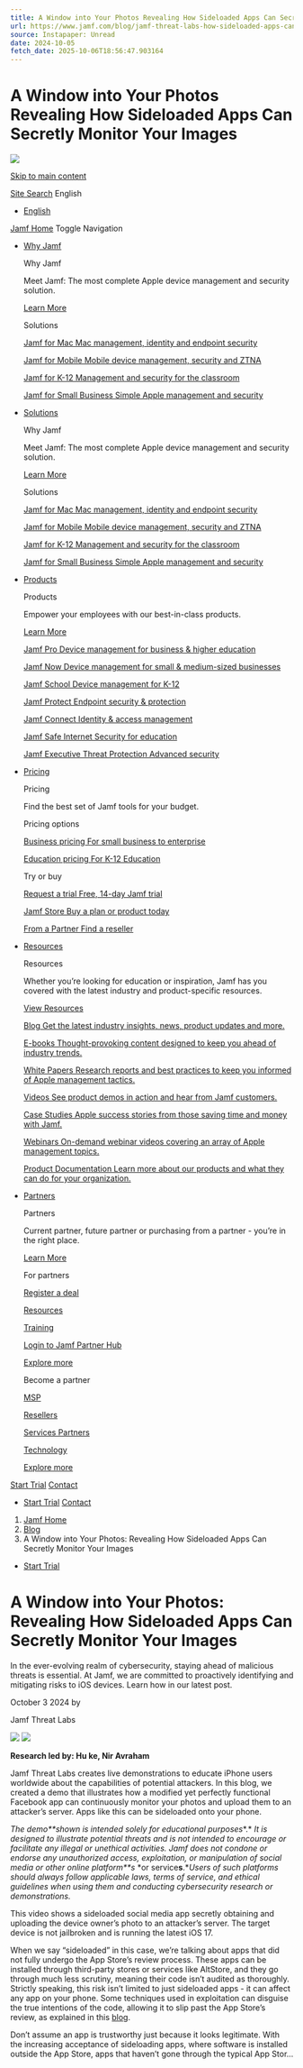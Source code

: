 ```yaml
---
title: A Window into Your Photos Revealing How Sideloaded Apps Can Secretly Monitor Your Images
url: https://www.jamf.com/blog/jamf-threat-labs-how-sideloaded-apps-can-secretly-monitor-your-images/
source: Instapaper: Unread
date: 2024-10-05
fetch_date: 2025-10-06T18:56:47.903164
---
```


# A Window into Your Photos Revealing How Sideloaded Apps Can Secretly Monitor Your Images

![](https://media.jamf.com/images/logos/jamf-one-color-dark-for-print-css.svg)

[Skip to main content](#main-content)

[Site Search](https://www.jamf.com/search/)      English

* [English](https://www.jamf.com/blog/jamf-threat-labs-how-sideloaded-apps-can-secretly-monitor-your-images/)

[Jamf    Home](https://www.jamf.com/)      Toggle Navigation

* [Why Jamf](https://www.jamf.com/why-jamf/)

  Why Jamf

  Meet Jamf: The most complete Apple device management and security solution.

   [Learn More](https://www.jamf.com/why-jamf/)

  Solutions

  [Jamf for Mac  Mac management, identity and endpoint security](https://www.jamf.com/solutions/jamf-for-mac/)

  [Jamf for Mobile  Mobile device management, security and ZTNA](https://www.jamf.com/solutions/jamf-for-mobile/)

  [Jamf for K-12  Management and security for the classroom](https://www.jamf.com/solutions/jamf-for-k-12/)

  [Jamf for Small Business  Simple Apple management and security](https://www.jamf.com/solutions/jamf-for-small-business/)
* [Solutions](https://www.jamf.com/solutions/)

  Why Jamf

  Meet Jamf: The most complete Apple device management and security solution.

   [Learn More](https://www.jamf.com/why-jamf/)

  Solutions

  [Jamf for Mac  Mac management, identity and endpoint security](https://www.jamf.com/solutions/jamf-for-mac/)

  [Jamf for Mobile  Mobile device management, security and ZTNA](https://www.jamf.com/solutions/jamf-for-mobile/)

  [Jamf for K-12  Management and security for the classroom](https://www.jamf.com/solutions/jamf-for-k-12/)

  [Jamf for Small Business  Simple Apple management and security](https://www.jamf.com/solutions/jamf-for-small-business/)
* [Products](https://www.jamf.com/products/)

  Products

  Empower your employees with our best-in-class products.

   [Learn More](https://www.jamf.com/products/)

  [Jamf Pro  Device management for business & higher education](https://www.jamf.com/products/jamf-pro/)

  [Jamf Now  Device management for small & medium-sized businesses](https://www.jamf.com/products/jamf-now/)

  [Jamf School  Device management for K-12](https://www.jamf.com/products/jamf-school/)

  [Jamf Protect  Endpoint security & protection](https://www.jamf.com/products/jamf-protect/)

  [Jamf Connect  Identity & access management](https://www.jamf.com/products/jamf-connect/)

  [Jamf Safe Internet  Security for education](https://www.jamf.com/products/jamf-safe-internet/)

  [Jamf Executive Threat Protection  Advanced security](https://www.jamf.com/products/jamf-executive-threat-protection/)
* [Pricing](https://www.jamf.com/pricing/)

  Pricing

  Find the best set of Jamf tools for your budget.

  Pricing options

  [Business pricing  For small business to enterprise](https://www.jamf.com/pricing/)

  [Education pricing  For K-12 Education](https://www.jamf.com/pricing/education-pricing/)

  Try or buy

  [Request a trial  Free, 14-day Jamf trial](https://www.jamf.com/request-trial/)

  [Jamf Store  Buy a plan or product today](https://store.jamf.com/1594/purl-catalog)

  [From a Partner  Find a reseller](https://www.jamf.com/partners/directory/)
* [Resources](/resources/)

  Resources

  Whether you’re looking for education or inspiration, Jamf has you covered with the latest industry and product-specific resources.

   [View Resources](https://www.jamf.com/resources/)

  [Blog  Get the latest industry insights, news, product updates and more.](/blog/)

  [E-books  Thought-provoking content designed to keep you ahead of industry trends.](/resources/e-books/)

  [White Papers  Research reports and best practices to keep you informed of Apple management tactics.](/resources/white-papers/)

  [Videos  See product demos in action and hear from Jamf customers.](/resources/videos/)

  [Case Studies  Apple success stories from those saving time and money with Jamf.](/resources/case-studies/)

  [Webinars  On-demand webinar videos covering an array of Apple management topics.](/resources/webinars/)

  [Product Documentation  Learn more about our products and what they can do for your organization.](/resources/product-documentation/)
* [Partners](https://www.jamf.com/partners/become-a-partner/)

  Partners

  Current partner, future partner or purchasing from a partner - you’re in the right place.

   [Learn More](https://www.jamf.com/partners/)

  For partners

  [Register a deal](https://partners.jamf.com/prm/English/s/add-lead)

  [Resources](https://partners.jamf.com/prm/English/s/assets)

  [Training](https://partners.jamf.com/prm/English/c/Jamf-Training-Resources)

  [Login to Jamf Partner Hub](https://partners.jamf.com/prm/auth/70d5b4b5-6690-4547-85ab-29a39707497d/oauth2/login)

  [Explore more](https://www.jamf.com/partners/for-partners/)

  Become a partner

  [MSP](https://www.jamf.com/partners/managed-service-providers/)

  [Resellers](https://www.jamf.com/partners/resellers/)

  [Services Partners](https://www.jamf.com/partners/services-partners/)

  [Technology](https://www.jamf.com/partners/technology-partners/)

  [Explore more](https://www.jamf.com/partners/become-a-partner/)

[Start Trial](https://www.jamf.com/request-trial/)   [Contact](/contact/)

* [Start Trial](https://www.jamf.com/request-trial/)   [Contact](/contact/)

1. [Jamf    Home](https://www.jamf.com/)
2. [Blog](https://www.jamf.com/blog/)
3. A Window into Your Photos: Revealing How Sideloaded Apps Can Secretly Monitor Your Images

* [Start Trial](https://www.jamf.com/request-trial/)

# A Window into Your Photos: Revealing How Sideloaded Apps Can Secretly Monitor Your Images

In the ever-evolving realm of cybersecurity, staying ahead of malicious threats is essential. At Jamf, we are committed to proactively identifying and mitigating risks to iOS devices. Learn how in our latest post.

October 3 2024 by

Jamf Threat Labs

![](https://media.jamf.com/images/news/sideloaded-app-jtl-blog_hero.webp?q=80&w=800)  ![](https://media.jamf.com/images/news/sideloaded-app-jtl-blog_hero.webp?q=80&w=800)

**Research led by: Hu ke, Nir Avraham**

Jamf Threat Labs creates live demonstrations to educate iPhone users worldwide about the capabilities of potential attackers. In this blog, we created a demo that illustrates how a modified yet perfectly functional Facebook app can continuously monitor your photos and upload them to an attacker’s server. Apps like this can be sideloaded onto your phone.

*The* *demo**shown* *is intended solely for educational purposes**.* *It is designed to illustrate potential threats and is not intended to encourage or facilitate any illegal or unethical activities.* *Jamf does not* *condone or endorse any unauthorized access, exploitation, or manipulation of* *social media* *or other* *online* *platform**s* *or service**s**.**Users* *of such platforms* *should* *always follow* *applicable laws, terms of service, and ethical guidelines when using* *them* *and conducting cybersecurity research or demonstrations.*

This video shows a sideloaded social media app secretly obtaining and uploading the device owner’s photo to an attacker’s server. The target device is not jailbroken and is running the latest iOS 17.

When we say “sideloaded” in this case, we’re talking about apps that did not fully undergo the App Store’s review process. These apps can be installed through third-party stores or services like AltStore, and they go through much less scrutiny, meaning their code isn’t audited as thoroughly. Strictly speaking, this risk isn’t limited to just sideloaded apps - it can affect any app on your phone. Some techniques used in exploitation can disguise the true intentions of the code, allowing it to slip past the App Store’s review, as explained in this [blog](https://codecolor.ist/2021/01/16/see-no-eval-runtime-code-execution-objc/).

Don’t assume an app is trustworthy just because it looks legitimate. With the increasing acceptance of sideloading apps, where software is installed outside the App Store, apps that haven’t gone through the typical App Stor...